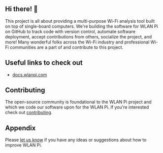 ## Hi there! 👋

This project is all about providing a multi-purpose Wi-Fi analysis tool built on top of single-board computers. We're building the software for WLAN Pi on GitHub to track code with version control, automate software deployment, accept contributions from others, socialize the project, and more! Many wonderful folks across the Wi-Fi industry and professional Wi-Fi communities are a part of and contribute to this project.

## Useful links to check out

* [docs.wlanpi.com](https://docs.wlanpi.com)

## Contributing

The open-source community is foundational to the WLAN Pi project and which we code our software upon for the WLAN Pi. If you're interested check out [contributing](https://github.com/WLAN-Pi/.github/blob/main/contributing.md).

## Appendix

Please [let us know](https://github.com/github/feedback) if you have any ideas or suggestions about how to improve WLAN Pi.
